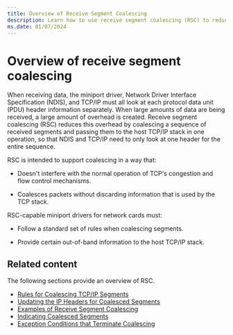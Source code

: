 ```yaml
---
title: Overview of Receive Segment Coalescing
description: Learn how to use receive segment coalescing (RSC) to reduce overhead by coalescing a sequence of received segments and passing them to the host TCP/IP stack.
ms.date: 01/07/2024
---
```


# Overview of receive segment coalescing

When receiving data, the miniport driver, Network Driver Interface Specification (NDIS), and TCP/IP must all look at each protocol data unit (PDU) header information separately. When large amounts of data are being received, a large amount of overhead is created. Receive segment coalescing (RSC) reduces this overhead by coalescing a sequence of received segments and passing them to the host TCP/IP stack in one operation, so that NDIS and TCP/IP need to only look at one header for the entire sequence.

RSC is intended to support coalescing in a way that:

- Doesn't interfere with the normal operation of TCP's congestion and flow control mechanisms.

- Coalesces packets without discarding information that is used by the TCP stack.

RSC-capable miniport drivers for network cards must:

- Follow a standard set of rules when coalescing segments.

- Provide certain out-of-band information to the host TCP/IP stack.

## Related content

The following sections provide an overview of RSC.

- [Rules for Coalescing TCP/IP Segments](rules-for-coalescing-tcp-ip-packets.md)
- [Updating the IP Headers for Coalesced Segments](updating-the-ip-headers-for-coalesced-segments.md)
- [Examples of Receive Segment Coalescing](examples-of-receive-segment-coalescing.md)
- [Indicating Coalesced Segments](indicating-coalesced-segments.md)
- [Exception Conditions that Terminate Coalescing](exception-conditions-that-terminate-coalescing.md)
